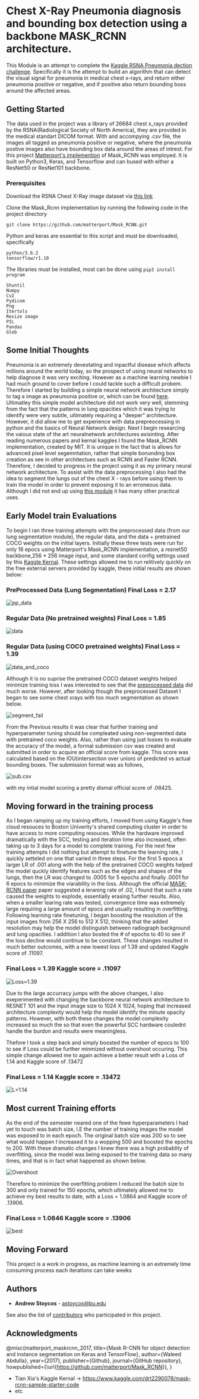 # Chest X-Ray Pneumonia diagnosis and bounding box detection using a backbone MASK_RCNN architecture. 

This Module is an attempt to complete the [Kaggle RSNA Pneumonia dection challenge](https://www.kaggle.com/c/rsna-pneumonia-detection-challenge). Specifically it is the attempt to build an algorithm that can detect the visual signal for pneumonia in medical chest x-rays, and return either pneumonia positive or negative, and if positive also return bounding boxs around the affected areas. 

## Getting Started

The data used in the project was a library of 26684 chest x_rays provided by the RSNA(Radiological Society of North America), they are provided in the medical standart DICOM format. With and accompying .csv file, the images all tagged as pneumonia positive or negative, where the pneumonia postive images also have bounding box data around the areas of intrest. 
For this project [Matterport's implemention](https://github.com/matterport/Mask_RCNN) of Mask_RCNN was employed. It is built on Python3, Keras, and Tensorflow and can bused with either a ResNet50 or ResNet101 backbone. 


### Prerequisites

Download the RSNA Chest X-Ray image dataset via [this link](https://www.kaggle.com/c/rsna-pneumonia-detection-challenge/data)

Clone the Mask_Rcnn implementation by running the following code in the project directory 

```
git clone https://github.com/matterport/Mask_RCNN.git
```
Python and keras are essential to this script and must be downloaded, specifically 
```
python/3.6.2 
tensorflow/r1.10 
```

The libraries must be installed, most can be done using ``` pip3 install program ```

```
Shuntil 
Numpy 
Cv2 
Pydicom 
Png 
Itertols 
Resize image 
PIL 
Pandas 
Glob 

```

## Some Initial Thoughts

Pneumonia is an extremely devestating and inpactful disease which affects millions around the world today, so the prospect of using neural networks to help diagnose it was very exciting. However as a machine learning newbie I had much ground to cover before I could tackle such a difficult probem. Therefore I started by building a simple neural network architecture simply to tag a image as pneumonia positive or, which can be found [here](https://github.com/astoycos/Mini_Project2). Ultimatley this simple model architecture did not work very well, stemming from the fact that the patterns in lung opacities which it was trying to identify were very subtle, ultimately requiring a "deeper" architecture. However, it did allow me to get experience with data prepreocessing in python and the basics of Neural Network design. Next I begin researcing the vaious state of the art neuralnetwork architectures exisinting. After reading numerous papers and kernal kaggles I found the Mask_RCNN implementation, created by MIT.  It is unique in the fact that is allows for advanced pixel level segemntation, rather that simple bonunding box creation as see in other architectues such as RCNN and Faster RCNN. Therefore, I decided to progress in the project using it as my primary neural network architecture. To assist with the data preprocessing I also had the idea to segment the lungs out of the chest X - rays before using them to train the model in order to prevent exposing it to an erroneous data. Although I did not end up using [this module](https://github.com/astoycos/ec601-project/tree/master/Lung_Segmentation) it has many other practical uses. 

## Early Model train Evaluations 

To begin I ran three training attempts with the preprocessed data (from our lung segmentation module), the regular data, and the data + pretrained COCO weights on the initial layers.  Initially these three tests were run for only 16 epocs using Matterport's Mask_RCNN implementation, a resnet50 backbone,256 * 256 image input, and some standard config settings used by this [Kaggle Kernal](https://www.kaggle.com/hmendonca/mask-rcnn-and-coco-transfer-learning-lb-0-155). These settings allowed me to run relitively quickly on the free external servers provided by kaggle, these initial results are shown below: 

### PreProcessed Data (Lung Segmentation) Final Loss = 2.17
![pp_data](https://raw.githubusercontent.com/minzhou1003/ec601-project/master/MASKrcnn_model/Data/epocs%3D16_LR%3D.00005_.0005_L%3D2.17_PPDATA.jpeg)

### Regular Data (No pretrained weights) Final Loss = 1.85
![data](https://raw.githubusercontent.com/minzhou1003/ec601-project/master/MASKrcnn_model/Data/epocs%3D16_LR%3D.00005_.0005_L%3D1.8461_DATA.jpeg)

### Regular Data (using COCO pretrained weights) Final Loss = 1.39 
![data_and_coco](https://raw.githubusercontent.com/minzhou1003/ec601-project/master/MASKrcnn_model/Data/epocs%3D16_LR%3D.00005_.0005_L%3D1.39_DATA_cocoweights.jpeg)

Although it is no suprise the pretrained COCO dataset weights helped minimize training loss I was interested to see that the [preprocessed data](https://github.com/astoycos/ec601-project/tree/master/Lung_Segmentation) did much worse. However, after looking though the preprocessed Dataset I began to see some chest xrays with too much segmentation as shown below. 

![segment_fail](https://raw.githubusercontent.com/minzhou1003/ec601-project/master/MASKrcnn_model/Data/Screen%20Shot%202018-12-09%20at%204.30.38%20PM.png)

From the Previous results it was clear that further training and hyperparameter tuning should be compleated using non-segmented data with pretrained coco weights. Also, rather than using just losses to evaluate the accuracy of the model, a formal submission csv was created and submitted in order to acquire an official score from kaggle. This score was calculated based on the IOU(intersection over union) of predicted vs actual bounding boxes. The submission format was as follows, 

![sub.csv](https://raw.githubusercontent.com/minzhou1003/ec601-project/master/MASKrcnn_model/Data/Screen%20Shot%202018-10-14%20at%2011.16.50%20PM.png)

with my intial model scoring a pretty dismal official score of .08425. 


## Moving forward in the training process 

As I began ramping up my training efforts, I moved from using Kaggle's free cloud resouces to Boston Univerity's shared computing cluster in order to have access to more computing resouces. While the hardware improved dramatically with the SCC, testing and iteration time also increased, often taking up to 3 days for a model to complete training. For the next few training attempts I did nothing but attempt to finetune the learning rate, I quickly setteled on one that varied in three steps.  For the first 5 epocs a larger LR of .001 along with the help of the pretrained COCO weights helped the model quckly identify features such as the edges and shapes of the lungs, then the LR was changed to .0005 for 5 epochs and finally .0001 for 6 epocs to minimize the viarability in the loss.  Although the official [MASK-RCNN paper](https://arxiv.org/abs/1703.06870) paper suggested a leraning rate of .02, I found that such a rate caused the weights to explode, essentially erasing further results. Also, when a smaller learing rate was tested, convergence time was extremely large requiring a large amount of epocs and usually resulting in overfitting. Following learning rate finetuning, I began boosting the resolution of the input images from 256 X 256 to 512 X 512, thinking that the added resolution may help the model distinguish between radiograph background and lung opacities. I addition I also bosted the # of epochs to 40 to see if the loss decline would continue to be constant. These changes resulted in much better outcomes, with a new lowest loss of 1.39 and updated Kaggle score of .11097. 

### Final Loss = 1.39 Kaggle score = .11097

![Loss=1.39](https://raw.githubusercontent.com/minzhou1003/ec601-project/master/MASKrcnn_model/Data/epocs%3D40_LR%3D.0005_L%3D1.39.jpeg)

Due to the large accurracy jumps with the above changes, I also exeperimented with changing the backbone neural network architecture to RESNET 101 and the input image size to 1024 X 1024, hoping that increased architecture complexity would help the model identify the minute opacity patterns. However, with both these changes the model complexity increased so much the so that even the powerful SCC hardware coulednt handle the burdon and results were meaningless. 

Thefore I took a step back and simply boosted the number of epocs to 100 to see if Loss could be further minmized without overshoot occuring.  This simple change allowed me to again achieve a better result with a Loss of 1.14 and Kaggle score of .13472

### Final Loss = 1.14 Kaggle score = .13472
![L=1.14](https://raw.githubusercontent.com/minzhou1003/ec601-project/master/MASKrcnn_model/Data/losses_vs_epocs-%3EL%3D1.14_100epocs.jpg)

## Most current Training efforts  

As the end of the semester neared one of the fewe hyperparameters I had yet to touch was batch size, I.E the number of training images the model was exposed to in each epoch.  The original batch size was 200 so to see what would happen I increased it to a wopping 500 and boosted the epochs to 200.  With these dramatic changes I knew there was a high probablity of overfitting, since the model was being exposed to the training data so many times, and that is in fact what happened as shown below. 

![Overshoot](https://raw.githubusercontent.com/minzhou1003/ec601-project/master/MASKrcnn_model/Data/losses_vs_epocs_overshoot.png)

Therefore to minimize the overfitting problem I reduced the batch size to 300 and only trained for 150 epochs, which ultimately allowed me to achieve my best results to date, with a Loss = 1.0864 and Kaggle score of .13906.

### Final Loss = 1.0846 Kaggle score = .13906

![best](https://raw.githubusercontent.com/minzhou1003/ec601-project/master/MASKrcnn_model/Data/losses_vs_epocs-%3E.13906.png)


## Moving Forward 

This project is a work in progress, as machine learning is an extremely time consuming process each iterations can take weeks



## Authors

* **Andrew Stoycos** - astoycos@bu.edu

See also the list of [contributors](https://github.com/your/project/contributors) who participated in this project.

## Acknowledgments

@misc{matterport_maskrcnn_2017,
  title={Mask R-CNN for object detection and instance segmentation on Keras and TensorFlow},
  author={Waleed Abdulla},
  year={2017},
  publisher={Github},
  journal={GitHub repository},
  howpublished={\url{https://github.com/matterport/Mask_RCNN}},
}
* Tian Xia's Kaggle Kernal -> https://www.kaggle.com/drt2290078/mask-rcnn-sample-starter-code
* etc
